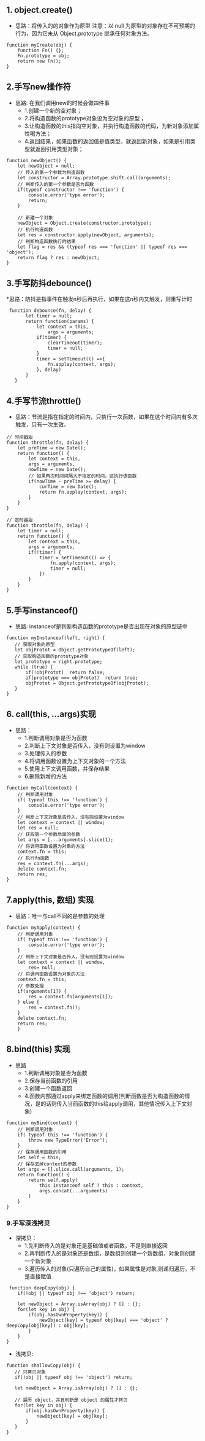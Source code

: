## 1. object.create()
 * 思路：将传入的的对象作为原型
 注意：以 null 为原型的对象存在不可预期的行为，因为它未从 Object.prototype 继承任何对象方法。
 ```
 function myCreate(obj) {
     function Fn() {};
     Fn.prototype = obj;
     return new Fn();
 }
 ```
 ## 2.手写new操作符
  * 思路: 在我们调用new的时候会做四件事
    - 1.创建一个新的空对象；
    - 2.将构造函数的prototype对象设为空对象的原型；
    - 3.让构造函数的this指向空对象，并执行构造函数的代码，为新对象添加属性喝方法；
    - 4.返回结果，如果函数的返回值是值类型，就返回新对象，如果是引用类型就返回引用类型对象；
```
function newObject() {
    let newObject = null;
    // 传入的第一个参数为构造函数
    let constructor = Array.prototype.shift.call(arguments);
    // 判断传入的第一个参数是否为函数
    if(typeof constructor !== 'function') {
        console.error('type error');
        return;
    }

    // 新建一个对象
    newObject = Object.create(constructor.prototype);
    // 执行构造函数
    let res = constructor.apply(newObject, arguments);
    // 判断构造函数执行的结果
    let flag = res && (typeof res === 'function' || typeof res === 'object');
    return flag ? res : newObject;
}
```
## 3.手写防抖debounce()
 *思路：防抖是指事件在触发n秒后再执行，如果在这n秒内又触发，则重写计时
 ```
  function debounce(fn, delay) {
        let timer = null;
        return function(params) {
            let context = this,
                args = arguments;
            if(timer) {
                clearTimeout(timer);
                timer = null;
            }
            timer = setTimeout(() =>{
                fn.applay(context, args);
            }, delay)
        }
    }
 ```
## 4.手写节流throttle()
 * 思路：节流是指在指定的时间内，只执行一次函数，如果在这个时间内有多次触发，只有一次生效。
```
// 时间戳版
function throttle(fn, delay) {
    let preTime = new Date();
    return function() {
        let context = this,
        args = arguments,
        nowTime = new Date();
        // 如果两次时间间隔大于指定的时间，这执行该函数
        if(nowTime - preTime >= delay) {
            curTime = new Date();
            return fn.applay(context, args);
        }
    }
}

// 定时器版
function throttle(fn, delay) {
    let timer = null;
    return function() {
        let context = this,
        args = arguments,
        if(!timer) {
            timer = setTimeout(() => {
                fn.apply(context, args);
                timer = null;
            })
        }
    }
}
```
## 5.手写instanceof()
 * 思路: instanceof是判断构造函数的prototype是否出现在对象的原型链中
 ```
 function myInstanceof(left, right) {
    // 获取对象的原型
    let objProtot = Object.getPrototypeOf(left);
    // 获取构造函数的prototype对象
    let prototype = right.prototype;
    while (true) {
        if(!objProtot)  return false;
        if(prototype === objProtot)  return true;
        objProtot = Object.getPrototypeOf(objProtot);            
    }
}
 ```
## 6. call(this, ...args)实现
 * 思路：
   - 1.判断调用对象是否为函数
   - 2.判断上下文对象是否传入，没有则设置为window
   - 3.处理传入的参数
   - 4.将调用函数设置为上下文对象的一个方法
   - 5.使用上下文调用函数，并保存结果
   - 6.删除新增的方法
```
function myCall(context) {
    // 判断调用对象
    if( typeof this !== 'function') {
        console.error('type error');
    }
    // 判断上下文对象是否传入，没有则设置为window
    let context = context || window;
    let res = null;
    // 获取第一个参数后面的参数
    let args = [...arguments].slice(1);
    // 将调用函数设置为对象的方法
    context.fn = this;
    // 执行fn函数
    res = context.fn(...args);
    delete context.fn;
    return res;
}
```
## 7.apply(this, 数组) 实现
 * 思路：唯一与call不同的是参数的处理
```
function myApply(context) {
    // 判断调用对象
    if( typeof this !== 'function') {
        console.error('type error');
    }
    // 判断上下文对象是否传入，没有则设置为window
    let context = context || window,
        res= null;
    // 将调用函数设置为对象的方法
    context.fn = this;
    // 参数处理
    if(arguments[1]) {
        res = context.fn(arguments[1]);
    } else {
        res = context.fn();
    }
    delete context.fn;
    return res;
    }
```
## 8.bind(this) 实现
 * 思路
   - 1.判断调用对象是否为函数
   - 2.保存当前函数的引用
   - 3.创建一个函数返回
   - 4.函数内部通过apply来绑定函数的调用(判断函数是否为构造函数的情况，是的话则传入当前函数的this给apply调用，其他情况传入上下文对象)
```
function myBind(context) {
    // 判断调用对象
    if( typeof this !== 'function') {
        throw new TypeError('Error');
    }
    // 保存调用函数的引用
    let self = this;
    // 保存去掉context的参数
    let args = [].slice.call(arguments, 1);
    return function() {
        return self.apply(
            this instanceof self ? this : context,
            args.concat(...arguments)
        ) 
    }
}
```
### 9.手写深浅拷贝
 * 深拷贝：
    - 1.先判断传入的是对象还是基础值或者函数，不是则直接返回
    - 2.再判断传入的是对象还是数组，是数组则创建一个新数组，对象则创建一个新对象
    - 3.遍历传入的对象(只遍历自己的属性)，如果属性是对象,则递归遍历，不是直接赋值
```
 function deepCopy(obj) {
    if(!obj || typeof obj !== 'object') return;

    let newObject = Array.isArray(obj) ? [] : {};
    for(let key in obj) {
        if(obj.hasOwnProperty(key)) {
            newObject[key] = typeof obj[key] === 'object' ? deepCopy(obj[key]) : obj[key];
        }
    }
}
```
 * 浅拷贝:

 ```
 function shallowCopy(obj) {
    // 只拷贝对象
    if(!obj || typeof obj !== 'object') return;

    let newObject = Array.isArray(obj) ? [] : {};

    // 遍历 object，并且判断是 object 的属性才拷贝
    for(let key in obj) {
        if(obj.hasOwnProperty(key)) {
            newObject[key] = obj[key];
        }
    }
}
 ```

  